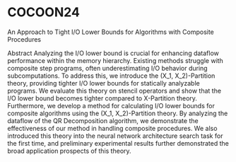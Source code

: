 # COCOON24
An Approach to Tight I/O Lower Bounds for Algorithms with Composite Procedures

Abstract
Analyzing the I/O lower bound is crucial for enhancing dataflow performance within the memory hierarchy. Existing methods struggle with composite step programs, often underestimating I/O behavior during subcomputations. To address this, we introduce the (X_1, X_2)-Partition theory, providing tighter I/O lower bounds for statically analyzable programs. We evaluate this theory on stencil operators and show that the I/O lower bound becomes tighter compared to X-Partition theory. Furthermore, we develop a method for calculating I/O lower bounds for composite algorithms using the (X_1, X_2)-Partition theory. By analyzing the dataflow of the QR Decomposition algorithm, we demonstrate the effectiveness of our method in handling composite procedures. We also introduced this theory into the neural network architecture search task for the first time, and preliminary experimental results further demonstrated the broad application prospects of this theory.
